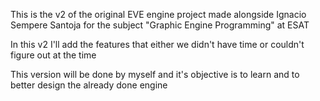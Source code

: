 This is the v2 of the original EVE engine project made alongside Ignacio Sempere Santoja for the subject "Graphic Engine Programming" at ESAT

In this v2 I'll add the features that either we didn't have time or couldn't figure out at the time

This version will be done by myself and it's objective is to learn and to better design the already done engine
